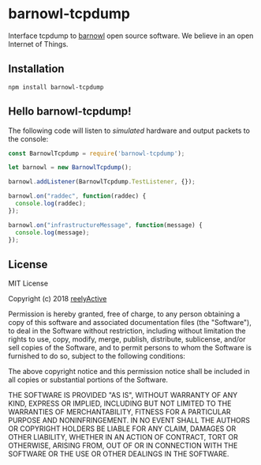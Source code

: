 barnowl-tcpdump
===============

Interface tcpdump to [barnowl](https://github.com/reelyactive/barnowl) open source software.  We believe in an open Internet of Things.


Installation
------------

    npm install barnowl-tcpdump


Hello barnowl-tcpdump!
----------------------

The following code will listen to _simulated_ hardware and output packets to the console:

```javascript
const BarnowlTcpdump = require('barnowl-tcpdump');

let barnowl = new BarnowlTcpdump();

barnowl.addListener(BarnowlTcpdump.TestListener, {});

barnowl.on("raddec", function(raddec) {
  console.log(raddec);
});

barnowl.on("infrastructureMessage", function(message) {
  console.log(message);
});
```


License
-------

MIT License

Copyright (c) 2018 [reelyActive](https://www.reelyactive.com)

Permission is hereby granted, free of charge, to any person obtaining a copy of this software and associated documentation files (the "Software"), to deal in the Software without restriction, including without limitation the rights to use, copy, modify, merge, publish, distribute, sublicense, and/or sell copies of the Software, and to permit persons to whom the Software is furnished to do so, subject to the following conditions:

The above copyright notice and this permission notice shall be included in all copies or substantial portions of the Software.

THE SOFTWARE IS PROVIDED "AS IS", WITHOUT WARRANTY OF ANY KIND, EXPRESS OR 
IMPLIED, INCLUDING BUT NOT LIMITED TO THE WARRANTIES OF MERCHANTABILITY, 
FITNESS FOR A PARTICULAR PURPOSE AND NONINFRINGEMENT. IN NO EVENT SHALL THE 
AUTHORS OR COPYRIGHT HOLDERS BE LIABLE FOR ANY CLAIM, DAMAGES OR OTHER 
LIABILITY, WHETHER IN AN ACTION OF CONTRACT, TORT OR OTHERWISE, ARISING FROM, 
OUT OF OR IN CONNECTION WITH THE SOFTWARE OR THE USE OR OTHER DEALINGS IN 
THE SOFTWARE.
